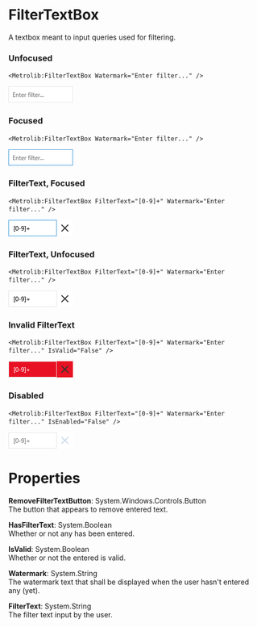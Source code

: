 # FilterTextBox

A textbox meant to input queries used for filtering.

### Unfocused

```xaml
<Metrolib:FilterTextBox Watermark="Enter filter..." />
```
![Image of FilterTextBox, Unfocused](Unfocused.png)

### Focused

```xaml
<Metrolib:FilterTextBox Watermark="Enter filter..." />
```
![Image of FilterTextBox, Focused](Focused.png)

### FilterText, Focused

```xaml
<Metrolib:FilterTextBox FilterText="[0-9]+" Watermark="Enter filter..." />
```
![Image of FilterTextBox, FilterText, Focused](FilterText__Focused.png)

### FilterText, Unfocused

```xaml
<Metrolib:FilterTextBox FilterText="[0-9]+" Watermark="Enter filter..." />
```
![Image of FilterTextBox, FilterText, Unfocused](FilterText__Unfocused.png)

### Invalid FilterText

```xaml
<Metrolib:FilterTextBox FilterText="[0-9]+" Watermark="Enter filter..." IsValid="False" />
```
![Image of FilterTextBox, Invalid FilterText](Invalid_FilterText.png)

### Disabled

```xaml
<Metrolib:FilterTextBox FilterText="[0-9]+" Watermark="Enter filter..." IsEnabled="False" />
```
![Image of FilterTextBox, Disabled](Disabled.png)

# Properties

**RemoveFilterTextButton**: System.Windows.Controls.Button  
The button that appears to remove entered text.

**HasFilterText**: System.Boolean  
Whether or not any  has been entered.

**IsValid**: System.Boolean  
Whether or not the entered  is valid.

**Watermark**: System.String  
The watermark text that shall be displayed when the user hasn't entered any  (yet).

**FilterText**: System.String  
The filter text input by the user.

